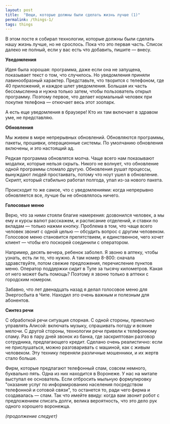 ```yaml
---
layout: post
title:  "Вещи, которые должны были сделать жизнь лучше (1)"
permalink: /things-1/
tags: things
---
```


В этом посте я собирал технологии, которые должны были сделать нашу жизнь лучше,
но не срослось. Пока что это первая часть. Список далеко не полный, если у вас
есть что добавить, пишите — внесу.

**Уведомления**

Идея была хорошая: программа, даже если она не запущена, показывает текст о том,
что случилось. Но уведомления приняли лавинообразный характер. Представьте, что
творится с телефоном, где 40 приложений, и каждое шлет уведомления. Большая их
часть бессмысленна и нужна только затем, чтобы пользователь открыл
программу. Поэтому первое, что делает нормальный человек при покупке телефона —
откючает весь этот зоопарк.

А есть еще уведомления в браузере! Кто их там включает в здравом уме, не
представляю.

**Обновления**

Мы живем в мире непрерывных обновлений. Обновляются программы, пакеты, прошивки,
операционные системы. По умолчанию обновления включены, и это настоящий ад.

Редкая программа обновлятся молча. Чаще всего нам показывают модалки, которые
нельзя скрыть. Никого не волнует, что обновление одной программы сломало
другую. Обновления рушат процессы, вынуждают людей простаивать, потому что ноут
ушел в обновление. Скрипт, который стабильно работал полгода, упал из-за нового
пакета.

Происходит то же самое, что с уведомлениями: когда непрерывно обновляется все,
лучше бы не обновлялось ничего.

**Голосовые меню**

Верю, что за ними стояли благие намерения: дозвонился человек, а мы ему и курсы
валют расскажем, и расписание отделений, и ставки по вкладам — только нажми
кнопку. Проблема в том, что чаще всего человек звонит с одной целью — обсудить
вопрос с другим человеком. Голосовое меню становится препятствием, и
единственное, чего хочет клиент — чтобы его поскорей соединили с оператором.

Например, десять вечера, ребенок заболел. Я звоню в аптеку, чтобы узнать, есть
ли то, что нужно. А там номер 8-800: сначала здравствуйте, потом свежие
предложения, перечисление пунктов меню. Оператор поддержки сидит в Туле за
тысячу километров. Какая от него может быть помощь? Поэтому я звоню только в
аптеки с городским номером.

Забавно, что лет двенадцать назад я делал голосовое меню для Энергосбыта в
Чите. Находил это очень важным и полезным для абонентов.

**Синтез речи**

С обработкой речи ситуация спорная. С одной стороны, прикольно управлять Алисой:
включать музыку, спрашивать погоду и всякие мелочи. С другой стороны, технологии
речи привели к телефонному спаму. Раз в пару дней звонок из банка, где
заскриптован разговор сотрудника, предлагающего кредит. Сделано очень
реалистично: если не прислушаться, можно разговаривать с машиной, как с живым
человеком. Эту технику переняли различные мошенники, и их жертв стало больше.

Фирм, которые предлагают телефонный спам, совсем немного, буквально пять. Одна
из них находится в Воронеже. У нас на митапе выступал ее основатель. Если
отбросить мыльную формулировку "оказание услуг по информированию населения
посредством телефонной и сотовой связи", то останется то, ради чего фирма и
создавалась — спам. Так что имейте ввиду: когда вам звонит робот с предложением
списать долги, велика вероятность, что это дело рук одного хорошего воронежца.

*(продолжение следует)*
